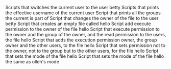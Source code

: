 Scripts that switches the current user to the user betty
Scripts that prints the effective username of the current user
Script that prints all the groups the current is part of
Script that changes the owner of the file to the user betty
Script that creates an empty file called hello
Script add execute permission to the owner of the file hello
Script that execute permission to the owner and the group of the owner, and the read permission to the users, the file hello
Script that adds the execution permission owner, the group owner and the other users, to the file hello
Script that sets permission not to the owner, not to the group but to the other users, for the file hello
Script that sets the mode of the file hello
Script that sets the mode of the file hello the same as olleh's mode
